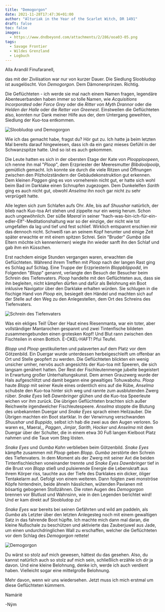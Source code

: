 ```yaml
---
title: "Demogorgon"
date: 2021-11-28T17:47:36+01:00
author: "Alturiak in the Year of the Scarlet Witch, DR 1491"
draft: false
toc: false
images:
  - https://www.dndbeyond.com/attachments/2/286/ooa03-05.png
tags: 
  - Savage Frontier
  - Wildes Grenzland
  - Logbuch
---
```


Alla Arandil Finufaranell,

das mit der Zivilisation war nur von kurzer Dauer. Die Siedlung Sloobludop ist ausgelöscht. Von _Demogorgon_. Dem Dämonenprinzen. Richtig.

Die Geflüchteten - ich werde sie mal nach einem Namen fragen, legendäre Abenteuerbanden haben immer so tolle Namen, wie _Acquisitions Incorporated_ oder _Force Grey_ oder die _Ritter von Myth Drannor_ oder die _Helden der Halle_ oder die _Retter von Greenest_. Einstweilen die Geflüchteten also, konnten nur Dank meiner Hilfe aus der, dem Untergang geweihten, Siedlung der Kuo-toa entkommen.

![Sloobludop und Demogorgon](https://i.imgur.com/4yA0I1S.jpg)

Wie ich das gemacht habe, fragst du? Hör gut zu. Ich hatte ja beim letzten Mal bereits darauf hingewiesen, dass ich da ein ganz mieses Gefühl in der Schwanzspitze hatte. Und so ist es auch gekommen.

Die Leute hatten es sich in der obersten Etage der Kate von _Ploopploopeen_, ich nenne ihn mal "_Ploop_", dem Erzpriester der Meeresmutter _Blibdoolpoolp_, gemütlich gemacht. Ich konnte sie durch die viele Ritzen und Öffnungen zwischen den Pilzholzständern der Gebäudekonstruktion gut erkennen. Dem kleinen _Paggen_ ging es von vorneherein nicht gut, er hatte sich wohl beim Bad im Darklake einen Schnupfen zugezogen. Dem Dunkelelfen _Sarith_ ging es auch nicht gut, obwohl _Anselma_ ihn noch gar nicht zu sehr verprügelt hatte.

Alle legten sich zum Schlafen aufs Ohr. Alle, bis auf _Shuushar_ natürlich, der blieb nach Kuo-toa Art stehen und zippelte nur ein wenig herum. Schon auch ungewöhnlich. Der süße _Maeral_ in seiner "hach-was-bin-ich-für-ein-edler-Elf"-Meditationshaltung war so der einzige, der nicht wie tot umgefallen da lag und tief und fest schlief. Wirklich entspannt erschien mir das dennoch nicht. Schweiß ran an seinem Kopf herunter und einige Zeit später erwachte er mit einem spitzen Schrei. Sein "Bruder" _Gumba_ (die Eltern möchte ich kennenlernen) wiegte ihn wieder sanft ihn den Schlaf und gab ihm ein Küsschen.

Erst nachdem einige Stunden vergangen waren, erwachten die Geflüchteten. Während ihrem Treffen mit _Ploop_ nach der langen Rast ging es Schlag auf Schlag. Eine Truppe der Erzpriesterin _Bloppblippodd_, im Folgenden "_Blopp_" genannt, verlangte den Besuch der Besucher beim Schrein des Tiefenvaters. _Ploop_ handelte mit den Geflüchteten aus, dass sie ihn begleiten, nicht kämpfen dürfen und dafür als Belohnung ein Boot inklusive Navigator über den Darklake erhalten würden. Sie schlugen in die fischige Hand von _Ploop_ ein, besiegelt den Händel und machten sich auf der Stelle auf den Weg zu den Anlegestellen, dem Ort des Schreins des Tiefenvaters.

![Schrein des Tiefenvaters](https://i.imgur.com/q1sj1zb.png)

Was ein ekliges Teil! Über der Haut eines Riesenmanta, war ein toter, aber vollständiger Mantarochen gespannt und zwei Tintenfische bildeten zusammengebunden einen grotesken Kopf! Und Blut rann zwischen den Fischteilen in einen Bottich. E-CKEL-HAFT! Pfui Teufel.

_Blopp_ und _Ploop_ gestikulierten und palaverten auf dem Platz vor dem Götzenbild. Ein Duergar wurde unterdessen herbeigeschleift um offenbar an Ort und Stelle geopfert zu werden. Die Geflüchteten blickten ein wenig unsicher umher, nervös auch angesichts der Kuo-toa mit Speeren, die sich langsam genähert hatten. Der Rest der Fischleutenmenge jubelte begeistert in Erwartung großer Unterhaltungskunst. Dem armen Grauzwerg wurde der Hals aufgeschlitzt und damit begann eine gewaltiges Tohuwabohu. _Ploop_ haute _Blopp_ mit seiner Keule eines ordentlich eins auf die Rübe, _Anselma_ schubste den Kuo-toa hinter sich weg und rannte zum ausblutenden Zwerg rüber. _Snake Eyes_ ließ _Dawnbringer_ glühen und die Kuo-toa Speerleute wichen vor ihm zurück. Die übrigen Geflüchteten brachten sich außer Reichweite irgendwelcher Fischleutespeere. _Anselma_ stoppte die Blutung des unbekannten Duergar und _Snake Eyes_ sprach einen Heilzauber. Die Übrigen machten ein Boot startklar. In der Verwirrung verschwanden _Shuushar_ und _Buppido_, selbst ich hab die zwei aus den Augen verloren. So waren es_ Maeral_, _Paggen_, _Jimjar_, _Sarith_, _Hocker_ und _Anselma_ mit dem Duergar über der Schulter, die in einem etwa 30 Fuß langen Kielboot Platz nahmen und die Taue vom Steg lösten.

_Snake Eyes_ und _Gumba Kahn_ verblieben beim Götzenbild. _Snake Eyes_ kämpfte zusammen mit _Ploop_ geben _Blopp_. _Gumba_ zerstörte den Schrein des Tiefenvaters. In dem Moment als der Zwerg mit seiner Axt die beiden Tintenfischleichen voneinander trennte und _Snake Eyes Dawnbringer_ tief in die Brust von _Blopp_ stieß und pulsierende Energie die Lebenskraft aus ihrem Körper riss, tauchte aus der Tiefe des Darklakes ein dicker, öliger Tentakelarm auf. Gefolgt von einem weiteren. Dann folgten zwei monströse Köpfe hintendrein, beide ähneln hässlichen, wütenden Pavianen mit bösartig gebogenen Stoßzähnen. Die roten Augen des _Demogorgon_ brennen vor Blutlust und Wahnsinn, wie in den Legenden berichtet wird! Und er kam direkt auf Sloobludop zu!

_Snake Eyes_ war bereits bei seinen Gefährten und wild am paddeln, als _Gumba_ als Letzter über den letzten Anlegesteg noch mit einem gewaltigen Satz in das fahrende Boot hüpfte. Ich machte mich dann mal daran, die kleine Nußschale zu beschützen und aktivierte das Zauberjuwel aus Jade, um einen undurchdringlichen Wall zu erschaffen, welcher die Geflüchteten vor dem Schlag des _Demogorgon_ rettete!

![Demogorgon](https://i.imgur.com/hQeQLIE.png)

Du wärst so stolz auf mich gewesen, hättest du das gesehen. Also, du kannst natürlich auch so stolz auf mich sein, schließlich erzähle ich dir ja davon. Und eine kleine Belohnung, denke ich, werde ich auch verdient haben. Vielleicht sogar eine mittelgroße Belohnung.

Mehr davon, wenn wir uns wiedersehen. Jetzt muss ich mich erstmal um diese Geflüchteten kümmern.

Namárië

-Ným
